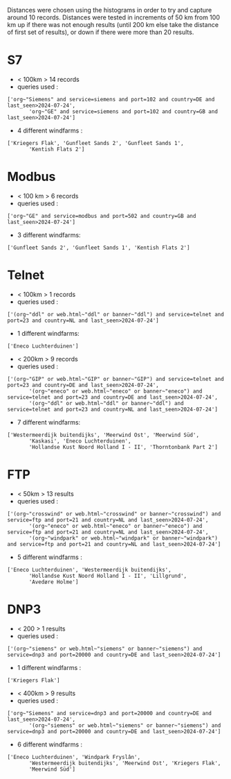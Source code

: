 Distances were chosen using the histograms in order to try and capture around 10 records. Distances were tested in increments of 50 km from 100 km up if there was not enough results (until 200 km else take the distance of first set of results), or down if there were more than 20 results.

# S7
- < 100km > 14 records
- queries used : 
```
['org~"Siemens" and service=siemens and port=102 and country=DE and last_seen>2024-07-24',
       'org~"GE" and service=siemens and port=102 and country=GB and last_seen>2024-07-24']
````
- 4 different windfarms :
```
['Kriegers Flak', 'Gunfleet Sands 2', 'Gunfleet Sands 1',
       'Kentish Flats 2']
```

# Modbus
- < 100 km > 6 records
- queries used :
```
['org~"GE" and service=modbus and port=502 and country=GB and last_seen>2024-07-24']
```

- 3 different windfarms:
```
['Gunfleet Sands 2', 'Gunfleet Sands 1', 'Kentish Flats 2']
```

# Telnet

- < 100km > 1 records
- queries used :
```
['(org~"ddl" or web.html~"ddl" or banner~"ddl") and service=telnet and port=23 and country=NL and last_seen>2024-07-24']
```

- 1 different windfarms:
```
['Eneco Luchterduinen']
```

- < 200km > 9 records
- queries used :
```
['(org~"GIP" or web.html~"GIP" or banner~"GIP") and service=telnet and port=23 and country=DE and last_seen>2024-07-24',
       '(org~"eneco" or web.html~"eneco" or banner~"eneco") and service=telnet and port=23 and country=DE and last_seen>2024-07-24',
       '(org~"ddl" or web.html~"ddl" or banner~"ddl") and service=telnet and port=23 and country=NL and last_seen>2024-07-24']
```

- 7 different windfarms:
```
['Westermeerdijk buitendijks', 'Meerwind Ost', 'Meerwind Süd',
       'Kaskasi', 'Eneco Luchterduinen',
       'Hollandse Kust Noord Holland I - II', 'Thorntonbank Part 2']
```



# FTP
- < 50km > 13 results
- queries used :
```
['(org~"crosswind" or web.html~"crosswind" or banner~"crosswind") and service=ftp and port=21 and country=NL and last_seen>2024-07-24',
       '(org~"eneco" or web.html~"eneco" or banner~"eneco") and service=ftp and port=21 and country=NL and last_seen>2024-07-24',
       '(org~"windpark" or web.html~"windpark" or banner~"windpark") and service=ftp and port=21 and country=NL and last_seen>2024-07-24']
```

- 5 different windfarms :
```
['Eneco Luchterduinen', 'Westermeerdijk buitendijks',
       'Hollandse Kust Noord Holland I - II', 'Lillgrund',
       'Avedøre Holme']
```

# DNP3
- < 200 > 1 results
- queries used :
```
['(org~"siemens" or web.html~"siemens" or banner~"siemens") and service=dnp3 and port=20000 and country=DE and last_seen>2024-07-24']
```

- 1 different windfarms :
```
['Kriegers Flak']
```


- < 400km > 9 results
- queries used :
```
['org~"Siemens" and service=dnp3 and port=20000 and country=DE and last_seen>2024-07-24',
       '(org~"siemens" or web.html~"siemens" or banner~"siemens") and service=dnp3 and port=20000 and country=DE and last_seen>2024-07-24']
```

- 6 different windfarms :
```
['Eneco Luchterduinen', 'Windpark Fryslân',
       'Westermeerdijk buitendijks', 'Meerwind Ost', 'Kriegers Flak',
       'Meerwind Süd']
```
